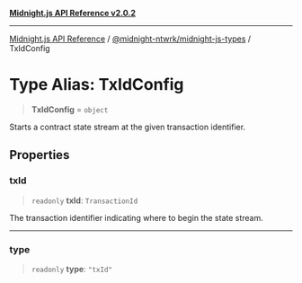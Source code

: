 [**Midnight.js API Reference v2.0.2**](../../../README.md)

***

[Midnight.js API Reference](../../../packages.md) / [@midnight-ntwrk/midnight-js-types](../README.md) / TxIdConfig

# Type Alias: TxIdConfig

> **TxIdConfig** = `object`

Starts a contract state stream at the given transaction identifier.

## Properties

### txId

> `readonly` **txId**: `TransactionId`

The transaction identifier indicating where to begin the state stream.

***

### type

> `readonly` **type**: `"txId"`
